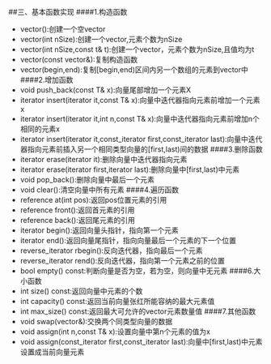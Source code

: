 ##三、基本函数实现
####1.构造函数
- vector():创建一个空vector
- vector(int nSize):创建一个vector,元素个数为nSize
- vector(int nSize,const t& t):创建一个vector，元素个数为nSize,且值均为t
- vector(const vector&):复制构造函数
- vector(begin,end):复制[begin,end)区间内另一个数组的元素到vector中
####2.增加函数
- void push_back(const T& x):向量尾部增加一个元素X
- iterator insert(iterator it,const T& x):向量中迭代器指向元素前增加一个元素x
- iterator insert(iterator it,int n,const T& x):向量中迭代器指向元素前增加n个相同的元素x
- iterator insert(iterator it,const_iterator first,const_iterator last):向量中迭代器指向元素前插入另一个相同类型向量的[first,last)间的数据
####3.删除函数
- iterator erase(iterator it):删除向量中迭代器指向元素
- iterator erase(iterator first,iterator last):删除向量中[first,last)中元素
- void pop_back():删除向量中最后一个元素
- void clear():清空向量中所有元素
####4.遍历函数
- reference at(int pos):返回pos位置元素的引用
- reference front():返回首元素的引用
- reference back():返回尾元素的引用
- iterator begin():返回向量头指针，指向第一个元素
- iterator end():返回向量尾指针，指向向量最后一个元素的下一个位置
- reverse_iterator rbegin():反向迭代器，指向最后一个元素
- reverse_iterator rend():反向迭代器，指向第一个元素之前的位置
- bool empty() const:判断向量是否为空，若为空，则向量中无元素
####6.大小函数
- int size() const:返回向量中元素的个数
- int capacity() const:返回当前向量张红所能容纳的最大元素值
- int max_size() const:返回最大可允许的vector元素数量值
####7.其他函数
- void swap(vector&):交换两个同类型向量的数据
- void assign(int n,const T& x):设置向量中第n个元素的值为x
- void assign(const_iterator first,const_iterator last):向量中[first,last)中元素设置成当前向量元素
